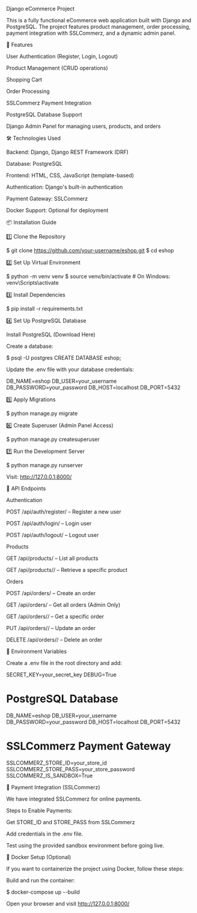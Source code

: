 Django eCommerce Project

This is a fully functional eCommerce web application built with Django and PostgreSQL. The project features product management, order processing, payment integration with SSLCommerz, and a dynamic admin panel.

🚀 Features

User Authentication (Register, Login, Logout)

Product Management (CRUD operations)

Shopping Cart

Order Processing

SSLCommerz Payment Integration

PostgreSQL Database Support

Django Admin Panel for managing users, products, and orders

🛠️ Technologies Used

Backend: Django, Django REST Framework (DRF)

Database: PostgreSQL

Frontend: HTML, CSS, JavaScript (template-based)

Authentication: Django's built-in authentication

Payment Gateway: SSLCommerz

Docker Support: Optional for deployment

📦 Installation Guide

1️⃣ Clone the Repository

$ git clone https://github.com/your-username/eshop.git
$ cd eshop

2️⃣ Set Up Virtual Environment

$ python -m venv venv
$ source venv/bin/activate  # On Windows: venv\Scripts\activate

3️⃣ Install Dependencies

$ pip install -r requirements.txt

4️⃣ Set Up PostgreSQL Database

Install PostgreSQL (Download Here)

Create a database:

$ psql -U postgres
CREATE DATABASE eshop;

Update the .env file with your database credentials:

DB_NAME=eshop
DB_USER=your_username
DB_PASSWORD=your_password
DB_HOST=localhost
DB_PORT=5432

5️⃣ Apply Migrations

$ python manage.py migrate

6️⃣ Create Superuser (Admin Panel Access)

$ python manage.py createsuperuser

7️⃣ Run the Development Server

$ python manage.py runserver

Visit: http://127.0.0.1:8000/

🔗 API Endpoints

Authentication

POST /api/auth/register/ – Register a new user

POST /api/auth/login/ – Login user

POST /api/auth/logout/ – Logout user

Products

GET /api/products/ – List all products

GET /api/products/<id>/ – Retrieve a specific product

Orders

POST /api/orders/ – Create an order

GET /api/orders/ – Get all orders (Admin Only)

GET /api/orders/<id>/ – Get a specific order

PUT /api/orders/<id>/ – Update an order

DELETE /api/orders/<id>/ – Delete an order

📜 Environment Variables

Create a .env file in the root directory and add:

SECRET_KEY=your_secret_key
DEBUG=True

# PostgreSQL Database
DB_NAME=eshop
DB_USER=your_username
DB_PASSWORD=your_password
DB_HOST=localhost
DB_PORT=5432

# SSLCommerz Payment Gateway
SSLCOMMERZ_STORE_ID=your_store_id
SSLCOMMERZ_STORE_PASS=your_store_password
SSLCOMMERZ_IS_SANDBOX=True

🛒 Payment Integration (SSLCommerz)

We have integrated SSLCommerz for online payments.

Steps to Enable Payments:

Get STORE_ID and STORE_PASS from SSLCommerz

Add credentials in the .env file.

Test using the provided sandbox environment before going live.

🐳 Docker Setup (Optional)

If you want to containerize the project using Docker, follow these steps:

Build and run the container:

$ docker-compose up --build

Open your browser and visit http://127.0.0.1:8000/
